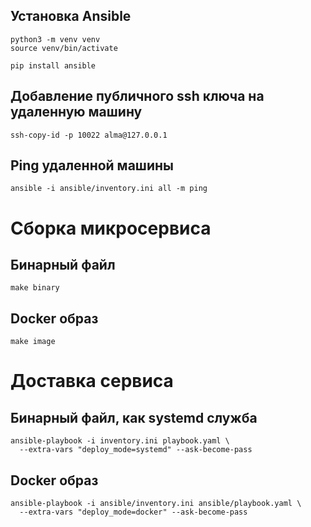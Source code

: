 ## Установка Ansible

```shell
python3 -m venv venv
source venv/bin/activate

pip install ansible
```

## Добавление публичного ssh ключа на удаленную машину

```shell
ssh-copy-id -p 10022 alma@127.0.0.1
```

## Ping удаленной машины

```shell
ansible -i ansible/inventory.ini all -m ping
```

# Сборка микросервиса

## Бинарный файл

```shell
make binary
```

## Docker образ

```shell
make image
```

# Доставка сервиса

## Бинарный файл, как systemd служба

```shell
ansible-playbook -i inventory.ini playbook.yaml \
  --extra-vars "deploy_mode=systemd" --ask-become-pass
```

## Docker образ

```shell
ansible-playbook -i ansible/inventory.ini ansible/playbook.yaml \
  --extra-vars "deploy_mode=docker" --ask-become-pass
```
